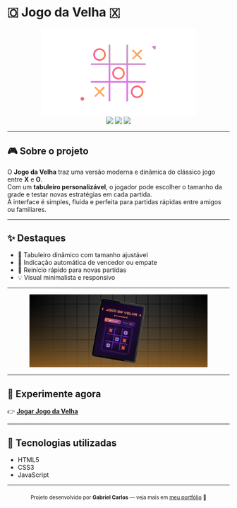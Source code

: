 # 🇴 Jogo da Velha 🇽

<div align="center">
  <img src="https://github.com/gabscarlos/jogo-da-velha-dinamico/raw/main/.gitassets/capa.png" width="350" />
</div>

<div align="center">
  <img src="https://img.shields.io/badge/html5-%23E34F26.svg?style=for-the-badge&logo=html5&logoColor=white" />
  <img src="https://img.shields.io/badge/css3-%231572B6.svg?style=for-the-badge&logo=css3&logoColor=white" />
  <img src="https://img.shields.io/badge/javascript-%23F7DF1E.svg?style=for-the-badge&logo=javascript&logoColor=black" />
</div>

---

## 🎮 Sobre o projeto

O **Jogo da Velha** traz uma versão moderna e dinâmica do clássico jogo entre **X** e **O**.  
Com um **tabuleiro personalizável**, o jogador pode escolher o tamanho da grade e testar novas estratégias em cada partida.  
A interface é simples, fluida e perfeita para partidas rápidas entre amigos ou familiares.

---

## ✨ Destaques

- 🔲 Tabuleiro dinâmico com tamanho ajustável  
- 🧠 Indicação automática de vencedor ou empate  
- 🔄 Reinício rápido para novas partidas  
- 💡 Visual minimalista e responsivo  

---

<div align="center">
  <img src="https://github.com/gabscarlos/jogo-da-velha-dinamico/raw/main/.gitassets/2.jpg" width="80%" />
</div>

---

## 🚀 Experimente agora

👉 **[Jogar Jogo da Velha](https://gabscarlos.github.io/jogo-da-velha-dinamico/)**  

---

## 🧠 Tecnologias utilizadas

- HTML5  
- CSS3  
- JavaScript  

---

<div align="center">
  <sub>Projeto desenvolvido por <strong>Gabriel Carlos</strong> — veja mais em <a href="https://gabscarlos.github.io/" target="_blank">meu portfólio</a> 🎨</sub>
</div>
